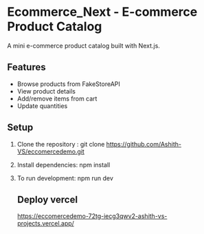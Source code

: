 # Ecommerce_Next - E-commerce Product Catalog

A mini e-commerce product catalog built with Next.js.

## Features

- Browse products from FakeStoreAPI
- View product details
- Add/remove items from cart
- Update quantities

## Setup

1. Clone the repository  :
   git clone https://github.com/Ashith-VS/eccomercedemo.git
2. Install dependencies:
   npm install
3. To run development:
   npm run dev

   ## Deploy vercel
   https://eccomercedemo-72tg-iecg3qwv2-ashith-vs-projects.vercel.app/


